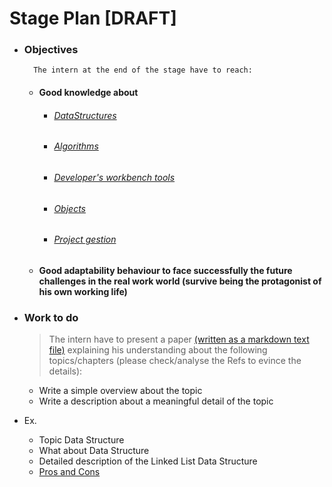 # **Stage Plan [DRAFT]**
* ### Objectives
        The intern at the end of the stage have to reach:
    * #### Good knowledge about
        * ###### [*DataStructures*](Strutture.md)
        * ###### [*Algorithms*](Algoritmi.md)
        * ###### [*Developer's workbench tools*](Tool.md)
        * ###### [*Objects*](Oggetti.md)
        * ###### [*Project gestion*](Gestione.md)



   * #### Good adaptability behaviour to face successfully the future challenges in the           real  work world (survive being the protagonist of his own working life)

* ### Work to do
    > The intern have to present a paper [(written as a markdown text file)](http://www.icoarena.com/markdown-cose-e-come-si-usa/) explaining his understanding about the following topics/chapters (please check/analyse the Refs to evince the details):

    * Write a simple overview about the topic
    * Write a description about a meaningful detail of the topic


* Ex.
    * Topic Data Structure
    * What about Data Structure
    * Detailed description of the Linked List Data Structure
    * [Pros and Cons](http://www.wordreference.com/enit/pros%20and%20cons)
